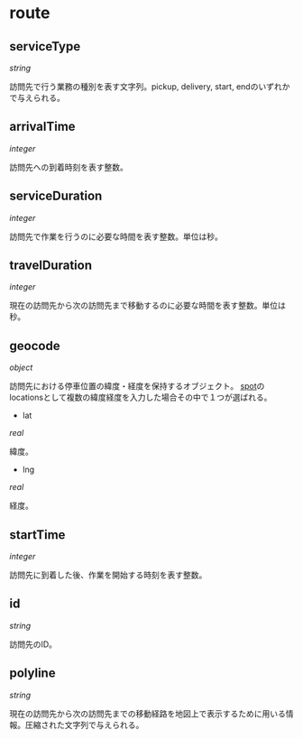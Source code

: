 # route

## serviceType

*string*

訪問先で行う業務の種別を表す文字列。pickup, delivery, start, endのいずれかで与えられる。

## arrivalTime

*integer*

訪問先への到着時刻を表す整数。

## serviceDuration

*integer*

訪問先で作業を行うのに必要な時間を表す整数。単位は秒。

## travelDuration

*integer*

現在の訪問先から次の訪問先まで移動するのに必要な時間を表す整数。単位は秒。

## geocode

*object*

訪問先における停車位置の緯度・経度を保持するオブジェクト。
[spot](spot.md)のlocationsとして複数の緯度経度を入力した場合その中で１つが選ばれる。

* lat

*real*

緯度。

* lng

*real*

経度。

## startTime

*integer*

訪問先に到着した後、作業を開始する時刻を表す整数。

## id

*string*

訪問先のID。

## polyline

*string*

現在の訪問先から次の訪問先までの移動経路を地図上で表示するために用いる情報。圧縮された文字列で与えられる。